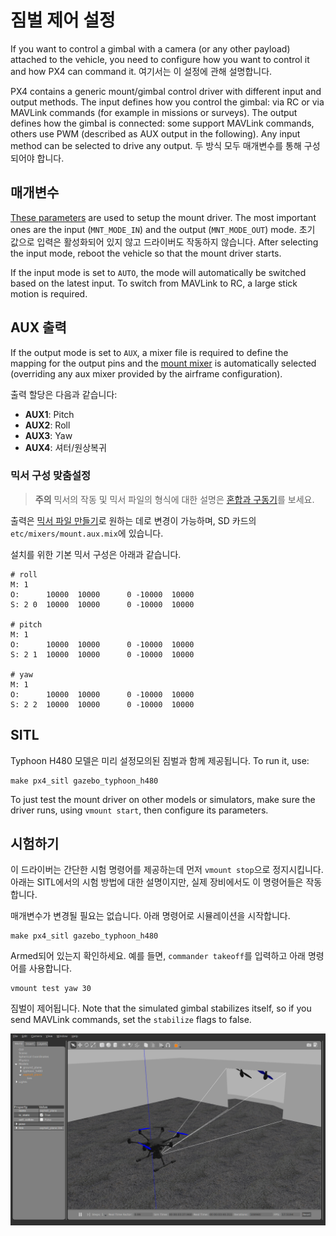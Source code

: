 # 짐벌 제어 설정

If you want to control a gimbal with a camera (or any other payload) attached to the vehicle, you need to configure how you want to control it and how PX4 can command it. 여기서는 이 설정에 관해 설명합니다.

PX4 contains a generic mount/gimbal control driver with different input and output methods. The input defines how you control the gimbal: via RC or via MAVLink commands (for example in missions or surveys). The output defines how the gimbal is connected: some support MAVLink commands, others use PWM (described as AUX output in the following). Any input method can be selected to drive any output. 두 방식 모두 매개변수를 통해 구성되어야 합니다.

## 매개변수

[These parameters](../advanced/parameter_reference.md#mount) are used to setup the mount driver. The most important ones are the input (`MNT_MODE_IN`) and the output (`MNT_MODE_OUT`) mode. 초기 값으로 입력은 활성화되어 있지 않고 드라이버도 작동하지 않습니다. After selecting the input mode, reboot the vehicle so that the mount driver starts.

If the input mode is set to `AUTO`, the mode will automatically be switched based on the latest input. To switch from MAVLink to RC, a large stick motion is required.

## AUX 출력

If the output mode is set to `AUX`, a mixer file is required to define the mapping for the output pins and the [mount mixer](https://github.com/PX4/Firmware/blob/master/ROMFS/px4fmu_common/mixers/mount.aux.mix) is automatically selected (overriding any aux mixer provided by the airframe configuration).

출력 할당은 다음과 같습니다:

- **AUX1**: Pitch
- **AUX2**: Roll
- **AUX3**: Yaw
- **AUX4**: 셔터/원상복귀

### 믹서 구성 맞춤설정

> **주의** 믹서의 작동 및 믹서 파일의 형식에 대한 설명은 [혼합과 구동기](../concept/mixing.md)를 보세요.

출력은 [믹서 파일 만들기](../concept/system_startup.md#starting-a-custom-mixer)로 원하는 데로 변경이 가능하며, SD 카드의 `etc/mixers/mount.aux.mix`에 있습니다.

설치를 위한 기본 믹서 구성은 아래과 같습니다.

    # roll
    M: 1
    O:      10000  10000      0 -10000  10000
    S: 2 0  10000  10000      0 -10000  10000
    
    # pitch
    M: 1
    O:      10000  10000      0 -10000  10000
    S: 2 1  10000  10000      0 -10000  10000
    
    # yaw
    M: 1
    O:      10000  10000      0 -10000  10000
    S: 2 2  10000  10000      0 -10000  10000
    
    

## SITL

Typhoon H480 모델은 미리 설정모의된 짐벌과 함께 제공됩니다. To run it, use:

    make px4_sitl gazebo_typhoon_h480
    

To just test the mount driver on other models or simulators, make sure the driver runs, using `vmount start`, then configure its parameters.

## 시험하기

이 드라이버는 간단한 시험 명령어를 제공하는데 먼저 `vmount stop`으로 정지시킵니다. 아래는 SITL에서의 시험 방법에 대한 설명이지만, 실제 장비에서도 이 명령어들은 작동합니다.

매개변수가 변경될 필요는 없습니다. 아래 명령어로 시뮬레이션을 시작합니다.

    make px4_sitl gazebo_typhoon_h480
    

Armed되어 있는지 확인하세요. 예를 들면, `commander takeoff`를 입력하고 아래 명령어를 사용합니다.

    vmount test yaw 30
    

짐벌이 제어됩니다. Note that the simulated gimbal stabilizes itself, so if you send MAVLink commands, set the `stabilize` flags to false.

![Gazebo 짐벌 모의](../../assets/gazebo/gimbal-simulation.png)